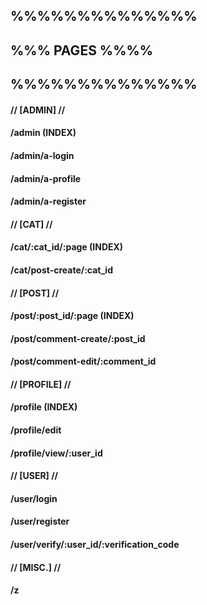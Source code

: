 ## %%%%%%%%%%%%%%
## %%% PAGES %%%%
## %%%%%%%%%%%%%%
####
#### // [ADMIN] //
#### /admin (INDEX)
#### /admin/a-login
#### /admin/a-profile
#### /admin/a-register
####
#### // [CAT] //
#### /cat/:cat_id/:page (INDEX)
#### /cat/post-create/:cat_id
####
#### // [POST] //
#### /post/:post_id/:page (INDEX)
#### /post/comment-create/:post_id
#### /post/comment-edit/:comment_id
####
#### // [PROFILE] //
#### /profile (INDEX)
#### /profile/edit
#### /profile/view/:user_id
####
#### // [USER] //
#### /user/login
#### /user/register
#### /user/verify/:user_id/:verification_code
####
#### // [MISC.] //
#### /z